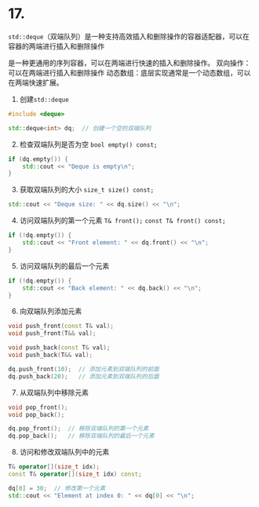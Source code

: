 # 17.<deque>
`std::deque`（双端队列）是一种支持高效插入和删除操作的容器适配器，可以在容器的两端进行插入和删除操作

是一种更通用的序列容器，可以在两端进行快速的插入和删除操作。
双向操作：可以在两端进行插入和删除操作
动态数组：底层实现通常是一个动态数组，可以在两端快速扩展。

1. 创建`std::deque`
```cpp
#include <deque>

std::deque<int> dq;  // 创建一个空的双端队列
```
2. 检查双端队列是否为空
`bool empty() const;`

```cpp
if (dq.empty()) {
    std::cout << "Deque is empty\n";
}
```
3. 获取双端队列的大小
`size_t size() const;`
```cpp
std::cout << "Deque size: " << dq.size() << "\n";
```
4. 访问双端队列的第一个元素
`T& front();`
`const T& front() const;`
```cpp
if (!dq.empty()) {
    std::cout << "Front element: " << dq.front() << "\n";
}
```
5. 访问双端队列的最后一个元素

```cpp
if (!dq.empty()) {
    std::cout << "Back element: " << dq.back() << "\n";
}
```
6. 向双端队列添加元素
```cpp
void push_front(const T& val);
void push_front(T&& val);

void push_back(const T& val);
void push_back(T&& val);

```
```cpp
dq.push_front(10);  // 添加元素到双端队列的前面
dq.push_back(20);   // 添加元素到双端队列的后面

```
7. 从双端队列中移除元素
```cpp
void pop_front();
void pop_back();
```
```cpp
dq.pop_front();  // 移除双端队列的第一个元素
dq.pop_back();   // 移除双端队列的最后一个元素
```
8. 访问和修改双端队列中的元素
```cpp
T& operator[](size_t idx);
const T& operator[](size_t idx) const;
```
```cpp
dq[0] = 30;  // 修改第一个元素
std::cout << "Element at index 0: " << dq[0] << "\n";
```